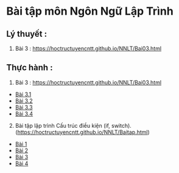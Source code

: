 # Bài tập môn Ngôn Ngữ Lập Trình 

## Lý thuyết :
1. Bài 3 : https://hoctructuyencntt.github.io/NNLT/Bai03.html

## Thực hành :
1. Bài 3 : https://hoctructuyencntt.github.io/NNLT/Bai03.html
- [Bài 3.1](https://jdoodle.com/a/5Awu)
- [Bài 3.2](https://jdoodle.com/a/5AwJ)
- [Bài 3.3](https://jdoodle.com/a/5Axe)
- [Bài 3.4](https://jdoodle.com/a/5Axe)
 
 
2. Bài tập lập trình Cấu trúc điều kiện (if, switch). (https://hoctructuyencntt.github.io/NNLT/Baitap.html)
-  [Bài 1](https://jdoodle.com/a/5B1V)
-  [Bài 2](https://jdoodle.com/a/5B1T)
-  [Bài 3](https://jdoodle.com/a/5B2D)
-  [Bài 4](https://jdoodle.com/a/5B2m)
